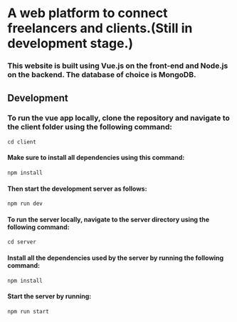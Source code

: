 # A web platform to connect freelancers and clients.(Still in development stage.)

### This website is built using Vue.js on the front-end and Node.js on the backend. The database of choice is MongoDB.

## Development
### To run the vue app locally, clone the repository and navigate to the client folder using the following command:

`cd client`

#### Make sure to install all dependencies using this command: 

`npm install`

#### Then start the development server as follows:

`npm run dev`

#### To run the server locally, navigate to the server directory using the following command:

`cd server`

#### Install all the dependencies used by the server by running the following command:

`npm install`

#### Start the server by running: 

`npm run start`



